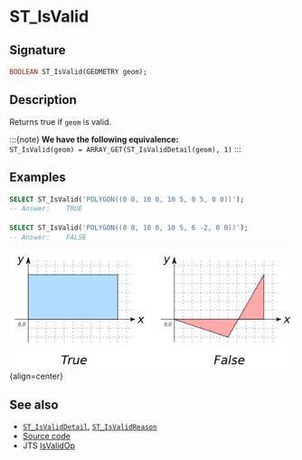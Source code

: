 # ST_IsValid

## Signature

```sql
BOOLEAN ST_IsValid(GEOMETRY geom);
```

## Description

Returns true if `geom` is valid.

:::{note}
**We have the following equivalence:**\
`ST_IsValid(geom) = ARRAY_GET(ST_IsValidDetail(geom), 1)`
:::

## Examples

```sql
SELECT ST_IsValid('POLYGON((0 0, 10 0, 10 5, 0 5, 0 0))');
-- Answer:    TRUE

SELECT ST_IsValid('POLYGON((0 0, 10 0, 10 5, 6 -2, 0 0))');
-- Answer:    FALSE
```

![](./ST_IsValid.png){align=center}

## See also

* [`ST_IsValidDetail`](../ST_IsValidDetail),
  [`ST_IsValidReason`](../ST_IsValidReason)
* <a href="https://github.com/orbisgis/h2gis/blob/master/h2gis-functions/src/main/java/org/h2gis/functions/spatial/properties/ST_IsValid.java" target="_blank">Source code</a>
* JTS [IsValidOp][jts]

[jts]: http://tsusiatsoftware.net/jts/javadoc/com/vividsolutions/jts/operation/valid/IsValidOp.html
